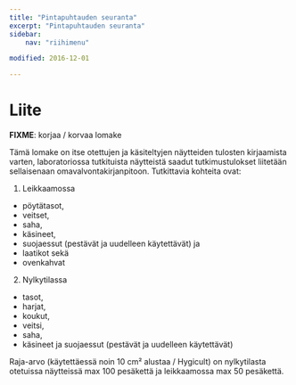 ```yaml
---
title: "Pintapuhtauden seuranta"
excerpt: "Pintapuhtauden seuranta"
sidebar:
    nav: "riihimenu"

modified: 2016-12-01

---
```


# Liite

**FIXME**: korjaa / korvaa lomake

Tämä lomake on itse otettujen ja käsiteltyjen näytteiden tulosten kirjaamista varten, laboratoriossa tutkituista näytteistä saadut tutkimustulokset liitetään sellaisenaan omavalvontakirjanpitoon.
Tutkittavia kohteita ovat:

1. Leikkaamossa

- pöytätasot,
- veitset,
- saha,
- käsineet,
- suojaessut (pestävät ja uudelleen käytettävät) ja
- laatikot sekä
- ovenkahvat

2. Nylkytilassa
- tasot,
- harjat,
- koukut,
- veitsi,
- saha,
- käsineet ja suojaessut (pestävät ja uudelleen käytettävät)

Raja-arvo (käytettäessä noin 10 cm² alustaa / Hygicult) on nylkytilasta otetuissa näytteissä max 100 pesäkettä ja leikkaamossa max 50 pesäkettä.
